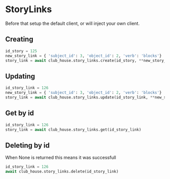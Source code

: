 # StoryLinks

Before that setup the default client, or will inject your own client.

## Creating

```python
id_story = 125
new_story_link = { 'subject_id': 3, 'object_id': 2, 'verb': 'blocks'}
story_link = await club_house.story_links.create(id_story, **new_story_link)
```

## Updating

```python
id_story_link = 126
new_story_link = { 'subject_id': 3, 'object_id': 2, 'verb': 'blocks'}
story_link = await club_house.story_links.update(id_story_link, **new_story_link)
```

## Get by id

```python
id_story_link = 126
story_link = await club_house.story_links.get(id_story_link)
```

## Deleting by id

When None is returned this means it was successfull

```python
id_story_link = 126
await club_house.story_links.delete(id_story_link)
```
